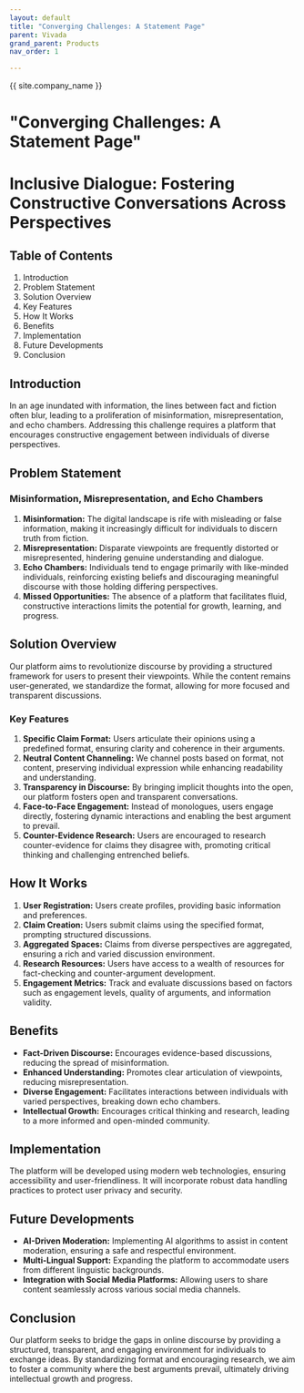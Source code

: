 ```yaml
---
layout: default
title: "Converging Challenges: A Statement Page"
parent: Vivada
grand_parent: Products
nav_order: 1

---
```


{{ site.company_name }}

# <a id="_hp9iy9ivu0iz"></a>"Converging Challenges: A Statement Page"

# <a id="_196oy7sakm6y"></a>__Inclusive Dialogue: Fostering Constructive Conversations  Across Perspectives__

## <a id="_hjnvrbstzr2u"></a>Table of Contents

1. Introduction
2. Problem Statement
3. Solution Overview
4. Key Features
5. How It Works
6. Benefits
7. Implementation
8. Future Developments
9. Conclusion

## <a id="_ieavahlraab9"></a>Introduction

In an age inundated with information, the lines between fact and fiction often blur, leading to a proliferation of misinformation, misrepresentation, and echo chambers\. Addressing this challenge requires a platform that encourages constructive engagement between individuals of diverse perspectives\.

## <a id="_ey1zrcsz01ao"></a>Problem Statement

### <a id="_92uo5d7xvgnk"></a>__Misinformation, Misrepresentation, and Echo Chambers__

1. __Misinformation:__ The digital landscape is rife with misleading or false information, making it increasingly difficult for individuals to discern truth from fiction\.
2. __Misrepresentation:__ Disparate viewpoints are frequently distorted or misrepresented, hindering genuine understanding and dialogue\.
3. __Echo Chambers:__ Individuals tend to engage primarily with like\-minded individuals, reinforcing existing beliefs and discouraging meaningful discourse with those holding differing perspectives\.
4. __Missed Opportunities:__ The absence of a platform that facilitates fluid, constructive interactions limits the potential for growth, learning, and progress\.

## <a id="_upedu6hskp3v"></a>Solution Overview

Our platform aims to revolutionize discourse by providing a structured framework for users to present their viewpoints\. While the content remains user\-generated, we standardize the format, allowing for more focused and transparent discussions\.

### <a id="_ojibkk6ykys6"></a>

### <a id="_w1ckg0mdsgv9"></a>__Key Features__

1. __Specific Claim Format:__ Users articulate their opinions using a predefined format, ensuring clarity and coherence in their arguments\.
2. __Neutral Content Channeling:__ We channel posts based on format, not content, preserving individual expression while enhancing readability and understanding\.
3. __Transparency in Discourse:__ By bringing implicit thoughts into the open, our platform fosters open and transparent conversations\.
4. __Face\-to\-Face Engagement:__ Instead of monologues, users engage directly, fostering dynamic interactions and enabling the best argument to prevail\.
5. __Counter\-Evidence Research:__ Users are encouraged to research counter\-evidence for claims they disagree with, promoting critical thinking and challenging entrenched beliefs\.

## <a id="_k3atish7zwn3"></a>How It Works

1. __User Registration:__ Users create profiles, providing basic information and preferences\.
2. __Claim Creation:__ Users submit claims using the specified format, prompting structured discussions\.
3. __Aggregated Spaces:__ Claims from diverse perspectives are aggregated, ensuring a rich and varied discussion environment\.
4. __Research Resources:__ Users have access to a wealth of resources for fact\-checking and counter\-argument development\.
5. __Engagement Metrics:__ Track and evaluate discussions based on factors such as engagement levels, quality of arguments, and information validity\.

## <a id="_3sfxeg7rqcf7"></a>Benefits

- __Fact\-Driven Discourse:__ Encourages evidence\-based discussions, reducing the spread of misinformation\.
- __Enhanced Understanding:__ Promotes clear articulation of viewpoints, reducing misrepresentation\.
- __Diverse Engagement:__ Facilitates interactions between individuals with varied perspectives, breaking down echo chambers\.
- __Intellectual Growth:__ Encourages critical thinking and research, leading to a more informed and open\-minded community\.

## <a id="_5bmegxnkn40y"></a>Implementation

The platform will be developed using modern web technologies, ensuring accessibility and user\-friendliness\. It will incorporate robust data handling practices to protect user privacy and security\.

## <a id="_6wwo051isidm"></a>Future Developments

- __AI\-Driven Moderation:__ Implementing AI algorithms to assist in content moderation, ensuring a safe and respectful environment\.
- __Multi\-Lingual Support:__ Expanding the platform to accommodate users from different linguistic backgrounds\.
- __Integration with Social Media Platforms:__ Allowing users to share content seamlessly across various social media channels\.

## <a id="_y91655gibqj9"></a>Conclusion

Our platform seeks to bridge the gaps in online discourse by providing a structured, transparent, and engaging environment for individuals to exchange ideas\. By standardizing format and encouraging research, we aim to foster a community where the best arguments prevail, ultimately driving intellectual growth and progress\.

